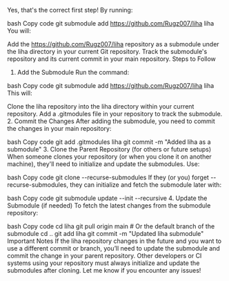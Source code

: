 Yes, that's the correct first step! By running:

bash
Copy code
git submodule add https://github.com/Rugz007/liha liha
You will:

Add the https://github.com/Rugz007/liha repository as a submodule under the liha directory in your current Git repository.
Track the submodule's repository and its current commit in your main repository.
Steps to Follow

1. Add the Submodule
   Run the command:

bash
Copy code
git submodule add https://github.com/Rugz007/liha liha
This will:

Clone the liha repository into the liha directory within your current repository.
Add a .gitmodules file in your repository to track the submodule. 2. Commit the Changes
After adding the submodule, you need to commit the changes in your main repository:

bash
Copy code
git add .gitmodules liha
git commit -m "Added liha as a submodule" 3. Clone the Parent Repository (for others or future setups)
When someone clones your repository (or when you clone it on another machine), they'll need to initialize and update the submodules. Use:

bash
Copy code
git clone --recurse-submodules <main-repo-url>
If they (or you) forget --recurse-submodules, they can initialize and fetch the submodule later with:

bash
Copy code
git submodule update --init --recursive 4. Update the Submodule (if needed)
To fetch the latest changes from the submodule repository:

bash
Copy code
cd liha
git pull origin main # Or the default branch of the submodule
cd ..
git add liha
git commit -m "Updated liha submodule"
Important Notes
If the liha repository changes in the future and you want to use a different commit or branch, you’ll need to update the submodule and commit the change in your parent repository.
Other developers or CI systems using your repository must always initialize and update the submodules after cloning.
Let me know if you encounter any issues!
